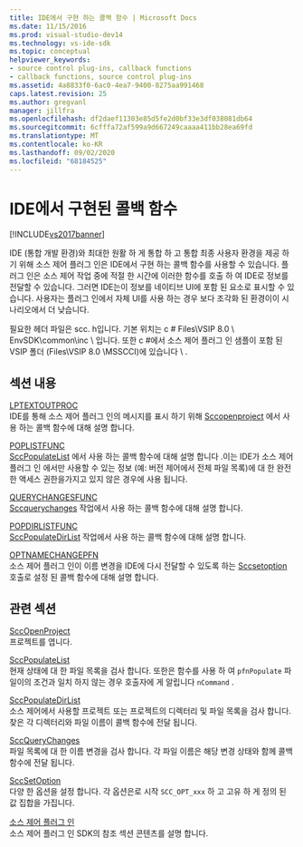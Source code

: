 ```yaml
---
title: IDE에서 구현 하는 콜백 함수 | Microsoft Docs
ms.date: 11/15/2016
ms.prod: visual-studio-dev14
ms.technology: vs-ide-sdk
ms.topic: conceptual
helpviewer_keywords:
- source control plug-ins, callback functions
- callback functions, source control plug-ins
ms.assetid: 4a8833f0-6ac0-4ea7-9400-8275aa991468
caps.latest.revision: 25
ms.author: gregvanl
manager: jillfra
ms.openlocfilehash: df2daef11303e85d5fe2d0bf33e3df038081db64
ms.sourcegitcommit: 6cfffa72af599a9d667249caaaa411bb28ea69fd
ms.translationtype: MT
ms.contentlocale: ko-KR
ms.lasthandoff: 09/02/2020
ms.locfileid: "68184525"
---
```

# <a name="callback-functions-implemented-by-the-ide"></a>IDE에서 구현된 콜백 함수
[!INCLUDE[vs2017banner](../includes/vs2017banner.md)]

IDE (통합 개발 환경)와 최대한 원활 하 게 통합 하 고 통합 최종 사용자 환경을 제공 하기 위해 소스 제어 플러그 인은 IDE에서 구현 하는 콜백 함수를 사용할 수 있습니다. 플러그 인은 소스 제어 작업 중에 적절 한 시간에 이러한 함수를 호출 하 여 IDE로 정보를 전달할 수 있습니다. 그러면 IDE는이 정보를 네이티브 UI에 포함 된 요소로 표시할 수 있습니다. 사용자는 플러그 인에서 자체 UI를 사용 하는 경우 보다 조각화 된 환경이이 시나리오에서 더 낮습니다.  
  
 필요한 헤더 파일은 scc. h입니다. 기본 위치는 c # Files\VSIP 8.0 \ EnvSDK\common\inc \\ 입니다. 또한 c #에서 소스 제어 플러그 인 샘플이 포함 된 VSIP 폴더 (Files\VSIP 8.0 \MSSCCI)에 있습니다 \\ .  
  
## <a name="in-this-section"></a>섹션 내용  
 [LPTEXTOUTPROC](../extensibility/lptextoutproc.md)  
 IDE를 통해 소스 제어 플러그 인의 메시지를 표시 하기 위해 [Sccopenproject](../extensibility/sccopenproject-function.md) 에서 사용 하는 콜백 함수에 대해 설명 합니다.  
  
 [POPLISTFUNC](../extensibility/poplistfunc.md)  
 [SccPopulateList](../extensibility/sccpopulatelist-function.md) 에서 사용 하는 콜백 함수에 대해 설명 합니다 .이는 IDE가 소스 제어 플러그 인 에서만 사용할 수 있는 정보 (예: 버전 제어에서 전체 파일 목록)에 대 한 완전 한 액세스 권한을가지고 있지 않은 경우에 사용 됩니다.  
  
 [QUERYCHANGESFUNC](../extensibility/querychangesfunc.md)  
 [Sccquerychanges](../extensibility/sccquerychanges-function.md) 작업에서 사용 하는 콜백 함수에 대해 설명 합니다.  
  
 [POPDIRLISTFUNC](../extensibility/popdirlistfunc.md)  
 [SccPopulateDirList](../extensibility/sccpopulatedirlist-function.md) 작업에서 사용 하는 콜백 함수에 대해 설명 합니다.  
  
 [OPTNAMECHANGEPFN](../extensibility/optnamechangepfn.md)  
 소스 제어 플러그 인이 이름 변경을 IDE에 다시 전달할 수 있도록 하는 [Sccsetoption](../extensibility/sccsetoption-function.md) 호출로 설정 된 콜백 함수에 대해 설명 합니다.  
  
## <a name="related-sections"></a>관련 섹션  
 [SccOpenProject](../extensibility/sccopenproject-function.md)  
 프로젝트를 엽니다.  
  
 [SccPopulateList](../extensibility/sccpopulatelist-function.md)  
 현재 상태에 대 한 파일 목록을 검사 합니다. 또한은 함수를 사용 하 여 `pfnPopulate` 파일이의 조건과 일치 하지 않는 경우 호출자에 게 알립니다 `nCommand` .  
  
 [SccPopulateDirList](../extensibility/sccpopulatedirlist-function.md)  
 소스 제어에서 사용할 프로젝트 또는 프로젝트의 디렉터리 및 파일 목록을 검사 합니다. 찾은 각 디렉터리와 파일 이름이 콜백 함수에 전달 됩니다.  
  
 [SccQueryChanges](../extensibility/sccquerychanges-function.md)  
 파일 목록에 대 한 이름 변경을 검사 합니다. 각 파일 이름은 해당 변경 상태와 함께 콜백 함수에 전달 됩니다.  
  
 [SccSetOption](../extensibility/sccsetoption-function.md)  
 다양 한 옵션을 설정 합니다. 각 옵션은로 시작 `SCC_OPT_xxx` 하 고 고유 하 게 정의 된 값 집합을 가집니다.  
  
 [소스 제어 플러그 인](../extensibility/source-control-plug-ins.md)  
 소스 제어 플러그 인 SDK의 참조 섹션 콘텐츠를 설명 합니다.
